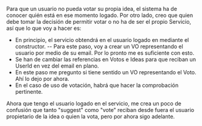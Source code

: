 Para que un usuario no pueda votar su propia idea, el sistema ha de conocer quién está en ese momento logado. Por otro lado, creo que quien debe tomar la decisión de permitir votar o no ha de ser el propio Servicio, así que lo que voy a hacer es:
- En principio, el servicio obtendrá en el usuario logado en mediante el constructor.
-- Para este paso, voy a crear un VO representando el usuario por medio de su email. Por lo pronto me es suficiente con esto.
- Se han de cambiar las referencias en Votos e Ideas para que reciban un UserId en vez del email en plano.
- En este paso me pregunto si tiene sentido un VO representando el Voto. Ahí lo dejo por ahora.
- En el caso de uso de votación, habrá que hacer la comprobación pertinente.


Ahora que tengo el usuario logado en el servicio, me crea un poco de confusión que tanto "suggest" como "vote" reciban desde fuera el usuario propietario de la idea o quien la vota, pero por ahora sigo adelante.
